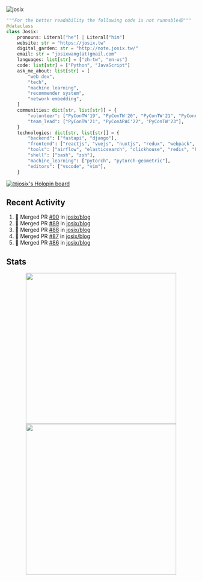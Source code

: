 ![josix](https://komarev.com/ghpvc/?username=josix)
```python
"""For the better readability the following code is not runnable😆"""
@dataclass
class Josix:
    pronouns: Literal["he"] | Literal["him"]
    website: str = "https://josix.tw"
    digital_garden: str = "http://note.josix.tw/"
    email: str = "josixwang(at)gmail.com"
    languages: list[str] = ["zh-tw", "en-us"]
    code: list[str] = ["Python", "JavaScript"]
    ask_me_about: list[str] = [
        "web dev",
        "tech",
        "machine learning",
        "recommender system",
        "network embedding",
    ]
    communities: dict[str, list[str]] = {
        "volunteer": ["PyConTW'19", "PyConTW'20", "PyConTW'21", "PyConAPAC'22", "PyConTW'24"],
        "team_lead": ["PyConTW'21", "PyConAPAC'22", "PyConTW'23"],
    }
    technologies: dict[str, list[str]] = {
        "backend": ["fastapi", "django"],
        "frontend": ["reactjs", "vuejs", "nuxtjs", "redux", "webpack", "tailwindcss"],
        "tools": ["airflow", "elasticsearch", "clickhouse", "redis", "kubernetes", "docker"],
        "shell": ["bash", "zsh"],
        "machine_learning": ["pytorch", "pytorch-geometric"],
        "editors": ["vscode", "vim"],
    }
```
[![@josix's Holopin board](https://holopin.io/api/user/board?user=josix)](https://holopin.io/@josix)

## Recent Activity
<!--START_SECTION:activity-->
1. 🎉 Merged PR [#90](https://github.com/josix/blog/pull/90) in [josix/blog](https://github.com/josix/blog)
2. 🎉 Merged PR [#89](https://github.com/josix/blog/pull/89) in [josix/blog](https://github.com/josix/blog)
3. 🎉 Merged PR [#88](https://github.com/josix/blog/pull/88) in [josix/blog](https://github.com/josix/blog)
4. 🎉 Merged PR [#87](https://github.com/josix/blog/pull/87) in [josix/blog](https://github.com/josix/blog)
5. 🎉 Merged PR [#86](https://github.com/josix/blog/pull/86) in [josix/blog](https://github.com/josix/blog)
<!--END_SECTION:activity-->



## Stats
<p align = "center">
  <img src = "https://github-readme-stats.vercel.app/api?username=josix&show_icons=true&](https://github-readme-stats.vercel.app/api?username=josix&show_icons=true&theme=default&count_private=true&card_width=400)" width = 400>
  <img src = "https://github-readme-streak-stats.herokuapp.com?user=josix&hide_border=true" width = 400>
</p>
